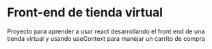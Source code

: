 # Front-end de tienda virtual 

Proyecto para aprender a usar react desarrollando el front end de una tienda virtual y usando useContext para manejar un carrito de compra